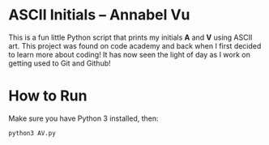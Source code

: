 # ASCII Initials – Annabel Vu

This is a fun little Python script that prints my initials **A** and **V** using ASCII art.  This project was found on code academy and back when I first decided to learn more about coding! It has now seen the light of day as I work on getting used to Git and Github!

# How to Run

Make sure you have Python 3 installed, then:

```bash
python3 AV.py